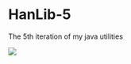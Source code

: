 # HanLib-5
The 5th iteration of my java utilities 

[![](https://jitpack.io/v/Hanro50/HanLib-5.svg)](https://jitpack.io/#Hanro50/HanLib-5)
